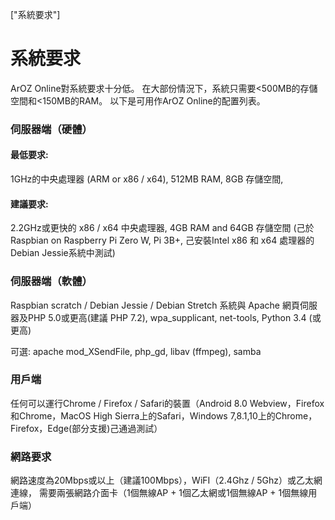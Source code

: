 ["系統要求"]
# 系統要求
ArOZ Online對系統要求十分低。 在大部份情況下，系統只需要<500MB的存儲空間和<150MB的RAM。 以下是可用作ArOZ Online的配置列表。

### 伺服器端（硬體）

#### 最低要求:
1GHz的中央處理器 (ARM or x86 / x64), 512MB RAM, 8GB 存儲空間, 

#### 建議要求:

2.2GHz或更快的 x86 / x64 中央處理器, 4GB RAM and 64GB 存儲空間
(己於Raspbian on Raspberry Pi Zero W, Pi 3B+,  己安裝Intel x86 和 x64 處理器的Debian Jessie系統中測試)
### 伺服器端（軟體）

Raspbian scratch / Debian Jessie / Debian Stretch 系統與 Apache 網頁伺服器及PHP 5.0或更高(建議 PHP 7.2), wpa_supplicant, net-tools, Python 3.4 (或更高)

可選: apache mod_XSendFile, php_gd, libav (ffmpeg), samba

### 用戶端
任何可以運行Chrome / Firefox / Safari的裝置（Android 8.0 Webview，Firefox和Chrome，MacOS High Sierra上的Safari，Windows 7,8.1,10上的Chrome，Firefox，Edge(部分支援)己通過測試）


### 網路要求
網路速度為20Mbps或以上（建議100Mbps），WiFI（2.4Ghz / 5Ghz）或乙太網連線，
需要兩張網路介面卡（1個無線AP + 1個乙太網或1個無線AP + 1個無線用戶端）

